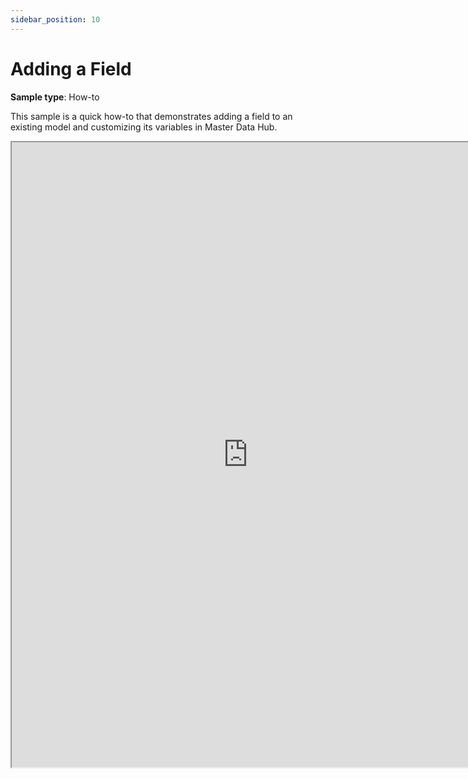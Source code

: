 ```yaml
---
sidebar_position: 10
---
```


# Adding a Field

**Sample type**: How-to

This sample is a quick how-to that demonstrates adding a field to an existing model and customizing its variables in Master Data Hub.

<iframe src="https://a69ed096-4228-4a70-a8fb-2e7fcb2392b1.usrfiles.com/ugd/a69ed0_d7bb6e7c7fd3402586c5834a3ca05deb.pdf" width="150%" height="1000"></iframe>